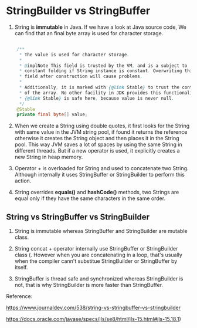 # StringBuilder vs StringBuffer

1. String is **immutable** in Java. If we have a look at Java source code, We can find that an final byte array is used for character storage. 

```java

    /**
     * The value is used for character storage.
     *
     * @implNote This field is trusted by the VM, and is a subject to
     * constant folding if String instance is constant. Overwriting this
     * field after construction will cause problems.
     *
     * Additionally, it is marked with {@link Stable} to trust the contents
     * of the array. No other facility in JDK provides this functionality (yet).
     * {@link Stable} is safe here, because value is never null.
     */
    @Stable
    private final byte[] value;

```

2. When we create a String using double quotes, it first looks for the String with same value in the JVM string pool, if found it returns the reference otherwise it creates the String object and then places it in the String pool. This way JVM saves a lot of spaces by using the same String in different threads. But if a new operator is used, it explicitly creates a new String in heap memory.

3. Operator + is overloaded for String and used to concatenate two String. Although internally it uses StringBuffer or StringBuilder to perform this action.

4. String overrides **equals()** and **hashCode()** methods, two Strings are equal only if they have the same characters in the same order. 

## String vs StringBuffer vs StringBuilder

1. String is immutable whereas StringBuffer and StringBuilder are mutable class. 
   
2. String concat + operator internally use StringBuffer or StringBuilder class (. However when you are concatenating in a loop, that's usually when the compiler cann't substitue StringBuilder or StringBuffer by itself.
   
3. StringBuffer is thread safe and synchronized whereas StringBuilder is not, that is why StringBuilder is more faster than StringBuffer.


Reference: 

https://www.journaldev.com/538/string-vs-stringbuffer-vs-stringbuilder

https://docs.oracle.com/javase/specs/jls/se8/html/jls-15.html#jls-15.18.1)